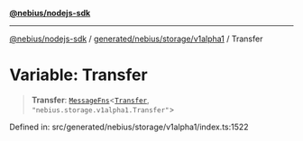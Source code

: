 [**@nebius/nodejs-sdk**](../../../../../README.md)

---

[@nebius/nodejs-sdk](../../../../../README.md) / [generated/nebius/storage/v1alpha1](../README.md) / Transfer

# Variable: Transfer

> **Transfer**: [`MessageFns`](../../../../../runtime/protos/core/interfaces/MessageFns.md)\<[`Transfer`](../interfaces/Transfer.md), `"nebius.storage.v1alpha1.Transfer"`\>

Defined in: src/generated/nebius/storage/v1alpha1/index.ts:1522
